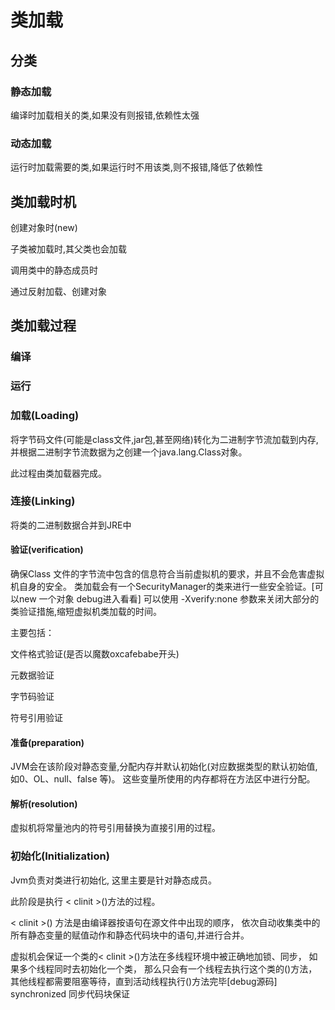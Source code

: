 # 类加载

## 分类
### 静态加载
编译时加载相关的类,如果没有则报错,依赖性太强
### 动态加载
运行时加载需要的类,如果运行时不用该类,则不报错,降低了依赖性


## 类加载时机

创建对象时(new)

子类被加载时,其父类也会加载

调用类中的静态成员时

通过反射加载、创建对象

## 类加载过程


### 编译

### 运行

### 加载(Loading)
将字节码文件(可能是class文件,jar包,甚至网络)转化为二进制字节流加载到内存,
并根据二进制字节流数据为之创建一个java.lang.Class对象。

此过程由类加载器完成。


### 连接(Linking)
将类的二进制数据合并到JRE中

#### 验证(verification)
确保Class 文件的字节流中包含的信息符合当前虚拟机的要求，并且不会危害虚拟机自身的安全。
类加载会有一个SecurityManager的类来进行一些安全验证。[可以new 一个对象 debug进入看看]
可以使用 -Xverify:none 参数来关闭大部分的类验证措施,缩短虚拟机类加载的时间。

主要包括：

文件格式验证(是否以魔数oxcafebabe开头)

元数据验证

字节码验证

符号引用验证

#### 准备(preparation)
JVM会在该阶段对静态变量,分配内存并默认初始化(对应数据类型的默认初始值,如0、OL、null、false 等)。
这些变量所使用的内存都将在方法区中进行分配。


#### 解析(resolution)
虚拟机将常量池内的符号引用替换为直接引用的过程。

### 初始化(Initialization)
Jvm负责对类进行初始化, 这里主要是针对静态成员。

此阶段是执行 < clinit >()方法的过程。

< clinit >() 方法是由编译器按语句在源文件中出现的顺序，
依次自动收集类中的所有静态变量的赋值动作和静态代码块中的语句,并进行合并。


虚拟机会保证一个类的< clinit >()方法在多线程环境中被正确地加锁、同步，
如果多个线程同时去初始化一个类，
那么只会有一个线程去执行这个类的<clinit>()方法，
其他线程都需要阻塞等待，直到活动线程执行<clinit>()方法完毕[debug源码]
synchronized 同步代码块保证


